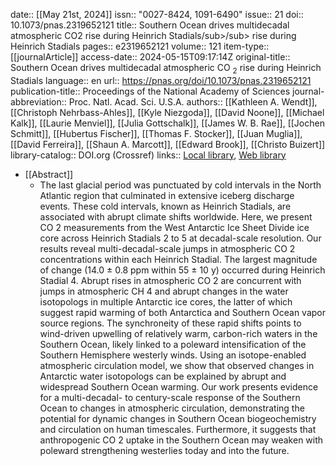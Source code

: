 date:: [[May 21st, 2024]]
issn:: "0027-8424, 1091-6490"
issue:: 21
doi:: 10.1073/pnas.2319652121
title:: Southern Ocean drives multidecadal atmospheric CO2 rise during Heinrich Stadials/sub>/sub> rise during Heinrich Stadials
pages:: e2319652121
volume:: 121
item-type:: [[journalArticle]]
access-date:: 2024-05-15T09:17:14Z
original-title:: Southern Ocean drives multidecadal atmospheric CO <sub>2</sub> rise during Heinrich Stadials
language:: en
url:: https://pnas.org/doi/10.1073/pnas.2319652121
publication-title:: Proceedings of the National Academy of Sciences
journal-abbreviation:: Proc. Natl. Acad. Sci. U.S.A.
authors:: [[Kathleen A. Wendt]], [[Christoph Nehrbass-Ahles]], [[Kyle Niezgoda]], [[David Noone]], [[Michael Kalk]], [[Laurie Menviel]], [[Julia Gottschalk]], [[James W. B. Rae]], [[Jochen Schmitt]], [[Hubertus Fischer]], [[Thomas F. Stocker]], [[Juan Muglia]], [[David Ferreira]], [[Shaun A. Marcott]], [[Edward Brook]], [[Christo Buizert]]
library-catalog:: DOI.org (Crossref)
links:: [Local library](zotero://select/library/items/TK93SW7S), [Web library](https://www.zotero.org/users/46463/items/TK93SW7S)

- [[Abstract]]
	- The last glacial period was punctuated by cold intervals in the North Atlantic region that culminated in extensive iceberg discharge events. These cold intervals, known as Heinrich Stadials, are associated with abrupt climate shifts worldwide. Here, we present CO
	                2
	                measurements from the West Antarctic Ice Sheet Divide ice core across Heinrich Stadials 2 to 5 at decadal-scale resolution. Our results reveal multi-decadal-scale jumps in atmospheric CO
	                2
	                concentrations within each Heinrich Stadial. The largest magnitude of change (14.0 ± 0.8 ppm within 55 ± 10 y) occurred during Heinrich Stadial 4. Abrupt rises in atmospheric CO
	                2
	                are concurrent with jumps in atmospheric CH
	                4
	                and abrupt changes in the water isotopologs in multiple Antarctic ice cores, the latter of which suggest rapid warming of both Antarctica and Southern Ocean vapor source regions. The synchroneity of these rapid shifts points to wind-driven upwelling of relatively warm, carbon-rich waters in the Southern Ocean, likely linked to a poleward intensification of the Southern Hemisphere westerly winds. Using an isotope-enabled atmospheric circulation model, we show that observed changes in Antarctic water isotopologs can be explained by abrupt and widespread Southern Ocean warming. Our work presents evidence for a multi-decadal- to century-scale response of the Southern Ocean to changes in atmospheric circulation, demonstrating the potential for dynamic changes in Southern Ocean biogeochemistry and circulation on human timescales. Furthermore, it suggests that anthropogenic CO
	                2
	                uptake in the Southern Ocean may weaken with poleward strengthening westerlies today and into the future.